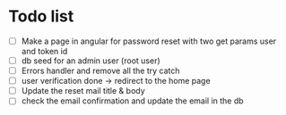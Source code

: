 # Todo list

* [ ] Make a page in angular for password reset with two get params user and token id
* [ ] db seed for an admin user (root user)
* [ ] Errors handler and remove all the try catch
* [ ] user verification done -> redirect to the home page
* [ ] Update the reset mail title & body
* [ ] check the email confirmation and update the email in the db
